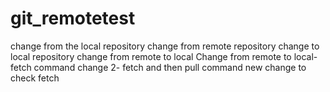 # git_remotetest

change from the local repository
change from remote repository
change to local repository
change from remote to local 
Change from remote to local-fetch command
change 2- fetch and then pull command
new change to check fetch